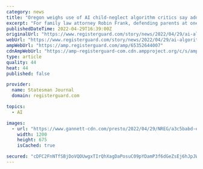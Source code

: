 ```yaml
---
category: news
title: "Oregon weighs use of AI child-neglect algorithm critics say adds to racial, economic disparities"
excerpt: "For family law attorney Robin Frank, defending parents at one of their lowest points — when they risk losing their children — has never been easy. The job is never easy, but in the past she knew what she was up against when squaring off against child ..."
publishedDateTime: 2022-04-29T16:39:00Z
originalUrl: "https://www.registerguard.com/story/news/2022/04/29/ai-algorithm-that-screens-for-child-neglect-raises-concerns-oregon-families-allegheny-county-pa-tool/65352644007/"
webUrl: "https://www.registerguard.com/story/news/2022/04/29/ai-algorithm-that-screens-for-child-neglect-raises-concerns-oregon-families-allegheny-county-pa-tool/65352644007/"
ampWebUrl: "https://amp.registerguard.com/amp/65352644007"
cdnAmpWebUrl: "https://amp-registerguard-com.cdn.ampproject.org/c/s/amp.registerguard.com/amp/65352644007"
type: article
quality: 44
heat: 44
published: false

provider:
  name: Statesman Journal
  domain: registerguard.com

topics:
  - AI

images:
  - url: "https://www.gannett-cdn.com/presto/2022/04/29/NREG/a3c5babd-e894-479a-a3ae-1b5f41e6f8b4-Child_welfare_screening_algorithm_4.jpg?auto=webp&crop=5967,3357,x0,y596&format=pjpg&width=1200"
    width: 1200
    height: 675
    isCached: true

secured: "cDFC2FnNTfSBjDoVQOUwgxTIrQhXagDaPosuC09pYDamP3f6dGeZsEj6hJpJWmY5HTjalkKOJrkIDaTVx1P2Ef5BX7hsdd7qqxRyxVXUGVUWWm1eDYlG5Od1+kO+AlSRbu9VvJF24A7qoZIK6v80wo1sv1U9jByViDK5DC4Msikj/bI6ItFp/oIb0Kim2CZDv6KcprXkiNs0rR7hswfA2TakXipwvU49NfXyPHnokgc0vlusuajGxjefHNsfIHhb/2aiFfeZGSsGT/D1uGohe+3VCDYfu7Lg/MYARuB2d96HhhiUQIsKGXFWvG6+zqDu6FpMTeCjzRaGrRaR0YY718z2rqe5ONVsWefmcwYT2hg=;FgJEd9gMUVg+0yvHTGq7+A=="
---
```


